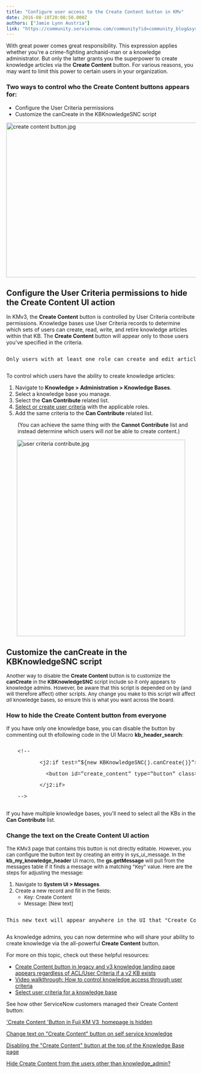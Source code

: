 ```yaml
---
title: "Configure user access to the Create Content button in KMv"
date: 2016-08-18T20:08:50.000Z
authors: ["Jamie Lynn Austria"]
link: "https://community.servicenow.com/community?id=community_blog&sys_id=2b9ceee1dbd0dbc01dcaf3231f9619d0"
---
```

<p>With great power comes great responsibility. This expression applies whether you're a crime-fighting archanid-man or a knowledge administrator. But only the latter grants you the superpower to create knowledge articles via the <strong>Create Content</strong> button. For various reasons, you may want to limit this power to certain users in your organization.</p><p></p><h3>Two ways to control who the Create Content buttons appears for:</h3><ul><li>Configure the User Criteria permissions</li><li>Customize the canCreate in the KBKnowledgeSNC script</li></ul><p><img   alt="create content button.jpg" class="image-2 jive-image" src="fb429d8edb5897049c9ffb651f9619c2.iix" style="width: 620px; height: 411px; display: block; margin-left: auto; margin-right: auto;"/></p><p></p><h2>Configure the User Criteria permissions to hide the Create Content UI action</h2><p>In KMv3, the <strong>Create Content</strong> button is controlled by User Criteria contribute permissions. Knowledge bases use User Criteria records to determine which sets of users can create, read, write, and retire knowledge articles within that KB. The <strong>Create Content</strong> button will appear only to those users you've specified in the criteria.</p><pre __default_attr="info" __jive_macro_name="alert" alert="info" class="jive_text_macro jive_macro_alert" data-renderedposition="677.1022338867188_7.997159004211426_1192_42"><p>Only users with at least one role can create and edit articles. Users without any roles can read articles but cannot contribute.</p></pre><p>To control which users have the ability to create knowledge articles:</p><ol><li>Navigate to <strong>Knowledge &gt; Administration &gt; Knowledge Bases</strong>.</li><li>Select a knowledge base you manage.</li><li>Select the <strong>Can Contribute </strong>related list.</li><li><a title="ocs.servicenow.com/bundle/helsinki-security-management/page/product/knowledge-management/task/t_SelectUserCriteria.html" href="https://docs.servicenow.com/bundle/helsinki-security-management/page/product/knowledge-management/task/t_SelectUserCriteria.html">Select or create user criteria</a> with the applicable roles.</li><li>Add the same criteria to the <strong>Can Contribute </strong>related list.</li></ol><p style="padding-left: 30px;">(You can achieve the same thing with the <strong>Cannot Contribute</strong> list and instead determine which users will <em>not</em> be able to create content.)</p><p><img   alt="user criteria contribute.jpg" class="image-1 jive-image" height="522" src="e99633bddb505fc068c1fb651f9619f8.iix" style="display: block; margin-left: auto; margin-right: auto; height: 522px; width: 448.888554216868px;" width="449"/></p><h2>Customize the canCreate in the KBKnowledgeSNC script</h2><p><span style="font-size: 10pt;">Another way to disable the <strong>Create Content </strong>button is to customize the <strong>canCreate</strong> in the <strong>KBKnowledgeSNC</strong> script include so it only appears to knowledge admins. However, be aware that this script is depended on by (and will therefore affect) other scripts. Any change you make to this script will affect <em>all</em> knowledge bases, so ensure this is what you want across the board.</span></p><p></p><h3>How to hide the Create Content button from everyone</h3><p>If you have only one knowledge base, you can disable the button by commenting out th efollowing code in the UI Macro <strong>kb_header_search</strong>:</p><p></p><pre __default_attr="plain" __jive_macro_name="code" class="jive_macro_code jive_text_macro _jivemacro_uid_14714644617552425" data-renderedposition="1590.2130126953125_7.997159004211426_1192_93" jivemacro_uid="_14714644617552425"><p class="p1" style="padding-left: 30px;"><span style="font-family: 'courier new', courier;">&lt;!--</span></p><p class="p1" style="padding-left: 30px;"><span style="font-family: 'courier new', courier;">       &lt;j2:if test="${new KBKnowledgeSNC().canCreate()}"&gt;</span></p><p class="p1" style="padding-left: 30px;"><span style="font-family: 'courier new', courier;">         &lt;button id="create_content" type="button" class="btn btn-default" onclick="window.open('kb_knowledge.do', '_self')"&gt;${gs.getMessage('Create Content')}&lt;/button&gt;</span></p><p class="p1" style="padding-left: 30px;"><span style="font-family: 'courier new', courier;">       &lt;/j2:if&gt;</span></p><p class="p2" style="padding-left: 30px;"><span style="font-family: 'courier new', courier;">--&gt;</span></p></pre><p>If you have multiple knowledge bases, you'll need to select all the KBs in the <strong>Can Contribute</strong> list.</p><p></p><h3>Change the text on the Create Content UI action</h3><p><span style="font-size: 10pt;">The KMv3 page that contains this button is not directly editable. However, you can configure the button text by creating an entry in sys_ui_message. In the <strong>kb_my_knowledge_header</strong> UI macro, the <strong>gs.getMessage</strong> will pull from the messages table if it finds a message with a matching "Key" value. Here are the steps for adjusting the message:</span></p><ol><li><span style="font-size: 10pt;">Navigate to <strong>System UI &gt; Messages</strong>.</span></li><li><span style="font-size: 10pt;">Create a new record and fill in the fields:</span><ul><li><span style="font-size: 10pt;">Key: Create Content</span></li><li><span style="font-size: 10pt;">Message: [New text]</span></li></ul></li></ol><pre __default_attr="warning" __jive_macro_name="alert" alert="warning" class="jive_text_macro jive_macro_alert" data-renderedposition="1896.3067626953125_7.997159004211426_1192_42"><p>This new text will appear anywhere in the UI that "Create Content" used to appear if there are other places with this text.</p></pre><p>As knowledge admins, you can now determine who will share your ability to create knowledge via the all-powerful <strong>Create Content</strong> button.</p><p></p><p>For more on this topic, check out these helpful resources:</p><ul><li><a title="i.service-now.com/kb_view.do?sysparm_article=KB0596355" href="https://hi.service-now.com/kb_view.do?sysparm_article=KB0596355">Create Content button in legacy and v3 knowledge landing page appears regardless of ACL/User Criteria if a v2 KB exists</a></li><li><a title="ww.youtube.com/watch?v=OVGt5rgB3S0" href="https://www.youtube.com/watch?v=OVGt5rgB3S0">Video walkthrough: How to control knowledge access through user criteria</a></li><li><a title="ocs.servicenow.com/bundle/geneva-servicenow-platform/page/product/knowledge_management/task/t_SelectUserCriteria.html" href="https://docs.servicenow.com/bundle/geneva-servicenow-platform/page/product/knowledge_management/task/t_SelectUserCriteria.html">Select user criteria for a knowledge base</a></li></ul><p></p><p>See how other ServiceNow customers managed their Create Content button:</p><p><a title="'Create Content 'Button in Fuji KM V3&nbsp; homepage is hidden" __default_attr="934570" __jive_macro_name="message" class="jive_macro jive_macro_message" data-orig-content="'Create Content 'Button in Fuji KM V3&nbsp; homepage is hidden" data-renderedposition="2125.127685546875_7.997159004211426_389_16" href="/community?id=community_question&sys_id=4edfc3a5dbdcdbc01dcaf3231f9619ab">'Create Content 'Button in Fuji KM V3&nbsp; homepage is hidden</a></p><p><a title="Change text on "Create Content" button on self service knowledge" __default_attr="821324" __jive_macro_name="message" class="jive_macro jive_macro_message" data-orig-content="Change text on &quot;Create Content&quot; button on self service knowledge" data-renderedposition="2145.127685546875_7.997159004211426_436_16" href="/community?id=community_question&sys_id=bc474f29db1cdbc01dcaf3231f96193d">Change text on "Create Content" button on self service knowledge</a></p><p><a title="Disabling the "Create Content" button at the top of the Knowledge Base page" __default_attr="780513" __jive_macro_name="message" class="jive_macro jive_macro_message" data-orig-content="Disabling the &quot;Create Content&quot; button at the top of the Knowledge Base page" data-renderedposition="2165.127685546875_7.997159004211426_505_16" href="/community?id=community_question&sys_id=ce7b0361db9cdbc01dcaf3231f9619c0">Disabling the "Create Content" button at the top of the Knowledge Base page</a></p><p><a __default_attr="783264" __jive_macro_name="message" class="jive_macro jive_macro_message" data-orig-content="Hide Create Content from the users other than knowledge_admin?" data-renderedposition="2185.127685546875_7.997159004211426_435_16" href="/community?id=community_question&sys_id=ab9a072ddb5cdbc01dcaf3231f9619bb" modifiedtitle="true" title="Hide Create Content from the users other than knowledge_admin?">Hide Create Content from the users other than knowledge_admin?</a></p>